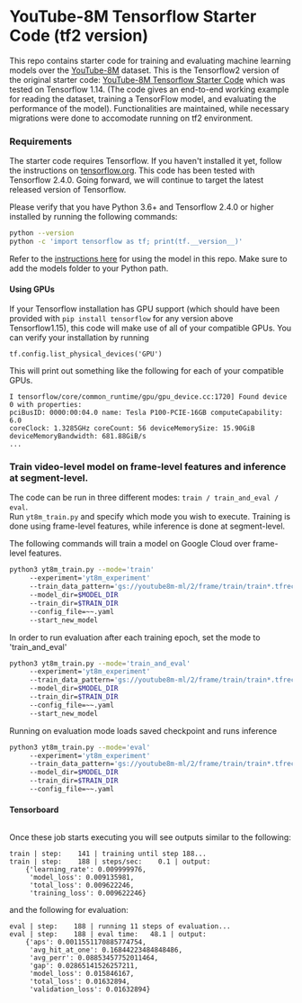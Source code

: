 # YouTube-8M Tensorflow Starter Code (tf2 version)

This repo contains starter code for training and evaluating machine learning
models over the [YouTube-8M](https://research.google.com/youtube8m/) dataset. 
This is the Tensorflow2 version of the original starter code: 
[YouTube-8M Tensorflow Starter Code](https://github.com/google/youtube-8m) which was tested on Tensorflow 1.14. (The code gives an end-to-end working example for reading the
dataset, training a TensorFlow model, and evaluating the performance of the
model). Functionalities are maintained, while necessary migrations were done to accomodate running on tf2 environment.

### Requirements

The starter code requires Tensorflow. If you haven't installed it yet, follow
the instructions on [tensorflow.org](https://www.tensorflow.org/install/). This
code has been tested with Tensorflow 2.4.0. Going forward, we will continue to
target the latest released version of Tensorflow.

Please verify that you have Python 3.6+ and Tensorflow 2.4.0 or higher installed
by running the following commands:

```sh
python --version
python -c 'import tensorflow as tf; print(tf.__version__)'
```

Refer to the [instructions here](https://github.com/tensorflow/models/tree/master/official#running-the-models)
for using the model in this repo. Make sure to add the models folder to your Python path.

#### Using GPUs

If your Tensorflow installation has GPU support (which should have been provided with  `pip
install tensorflow` for any version above Tensorflow1.15), this code will make use of all of your compatible GPUs.
You can verify your installation by running

```
tf.config.list_physical_devices('GPU')
```

This will print out something like the following for each of your compatible
GPUs.

```
I tensorflow/core/common_runtime/gpu/gpu_device.cc:1720] Found device 0 with properties:
pciBusID: 0000:00:04.0 name: Tesla P100-PCIE-16GB computeCapability: 6.0
coreClock: 1.3285GHz coreCount: 56 deviceMemorySize: 15.90GiB deviceMemoryBandwidth: 681.88GiB/s
...
```


### Train video-level model on frame-level features and inference at segment-level.

The code can be run in three different modes: `train / train_and_eval / eval`.   
Run `yt8m_train.py` and specify which mode you wish to execute. Training is done
using frame-level features, while inference is done at segment-level.


The following commands will train a model on Google Cloud over frame-level
features.

```bash
python3 yt8m_train.py --mode='train' 
     --experiment='yt8m_experiment' 
     --train_data_pattern='gs://youtube8m-ml/2/frame/train/train*.tfrecord' 
     --model_dir=$MODEL_DIR
     --train_dir=$TRAIN_DIR
     --config_file=~~.yaml
     --start_new_model
```

In order to run evaluation after each training epoch, set the mode to 'train_and_eval'

```bash
python3 yt8m_train.py --mode='train_and_eval' 
     --experiment='yt8m_experiment' 
     --train_data_pattern='gs://youtube8m-ml/2/frame/train/train*.tfrecord' 
     --model_dir=$MODEL_DIR
     --train_dir=$TRAIN_DIR
     --config_file=~~.yaml
     --start_new_model
```

Running on evaluation mode loads saved checkpoint and runs inference 

```bash
python3 yt8m_train.py --mode='eval' 
     --experiment='yt8m_experiment' 
     --train_data_pattern='gs://youtube8m-ml/2/frame/train/train*.tfrecord' 
     --model_dir=$MODEL_DIR
     --train_dir=$TRAIN_DIR
     --config_file=~~.yaml
```
#### Tensorboard

```sh

```


Once these job starts executing you will see outputs similar to the following:
```
train | step:    141 | training until step 188... 
train | step:    188 | steps/sec:    0.1 | output:       
    {'learning_rate': 0.009999976,                                                                                     
     'model_loss': 0.009135981,                                                                                        
     'total_loss': 0.009622246,                                                                                 
     'training_loss': 0.009622246} 
```

and the following for evaluation:

```
eval | step:    188 | running 11 steps of evaluation...
eval | step:    188 | eval time:   48.1 | output:            
    {'aps': 0.0011551170885774754,                         
     'avg_hit_at_one': 0.16844223484848486,  
     'avg_perr': 0.08853457752011464,    
     'gap': 0.02865141526257211, 
     'model_loss': 0.015846167,             
     'total_loss': 0.01632894,                                            
     'validation_loss': 0.01632894}
```
